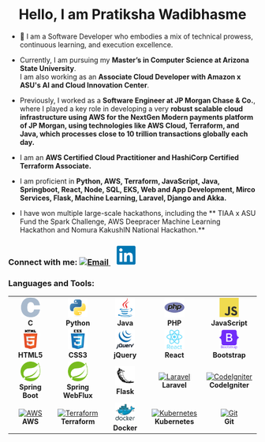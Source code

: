 <h1 align="center">Hello, I am Pratiksha Wadibhasme</h1>

- 👋 I am a Software Developer who embodies a mix of technical prowess, continuous learning, and execution excellence.

- Currently, I am pursuing my **Master’s in Computer Science at Arizona State University**.  
  I am also working as an **Associate Cloud Developer with Amazon x ASU's AI and Cloud Innovation Center**.

- Previously, I worked as a **Software Engineer at JP Morgan Chase & Co.**, where I played a key role in developing a very **robust scalable cloud infrastructure using AWS for the NextGen Modern payments platform of JP Morgan, using technologies like AWS Cloud, Terraform, and Java, which processes close to 10 trillion transactions globally each day.**

- I am an **AWS Certified Cloud Practitioner and HashiCorp Certified Terraform Associate.**

- I am proficient in **Python, AWS, Terraform, JavaScript, Java, Springboot, React, Node, SQL, EKS, Web and App Development, Mirco Services, Flask, Machine Learning, Laravel, Django and Akka.**

- I have won multiple large-scale hackathons, including the ** TIAA x ASU Fund the Spark Challenge, AWS Deepracer Machine Learning Hackathon and Nomura KakushIN National Hackathon.**

<h3 align="left">Connect with me:
  <a href="mailto:pratikshawadibhasme@gmail.com" target="_blank">
    <img src="https://www.vectorlogo.zone/logos/gmail/gmail-icon.svg" alt="Email" width="40" height="40"/>
  </a>
  &nbsp;&nbsp;
  <a href="https://www.linkedin.com/in/pratikshawadibhasme/" target="_blank">
    <img src="https://raw.githubusercontent.com/devicons/devicon/master/icons/linkedin/linkedin-original.svg" alt="LinkedIn" width="40" height="40"/>
  </a>
</h3>
<h3 align="left">Languages and Tools:</h3>
<table>
  <!-- Programming Languages -->
  <tr>
    <td align="center" width="140">
      <a href="https://www.cprogramming.com/" target="_blank">
        <img src="https://raw.githubusercontent.com/devicons/devicon/master/icons/c/c-original.svg" alt="C" width="40" height="40"/>
      </a>
      <br/><b>C</b>
    </td>
    <td align="center" width="140">
      <a href="https://www.python.org" target="_blank">
        <img src="https://raw.githubusercontent.com/devicons/devicon/master/icons/python/python-original.svg" alt="Python" width="40" height="40"/>
      </a>
      <br/><b>Python</b>
    </td>
    <td align="center" width="140">
      <a href="https://www.java.com" target="_blank">
        <img src="https://raw.githubusercontent.com/devicons/devicon/master/icons/java/java-original.svg" alt="Java" width="40" height="40"/>
      </a>
      <br/><b>Java</b>
    </td>
    <td align="center" width="140">
      <a href="https://www.php.net/" target="_blank">
        <img src="https://raw.githubusercontent.com/devicons/devicon/master/icons/php/php-original.svg" alt="PHP" width="40" height="40"/>
      </a>
      <br/><b>PHP</b>
    </td>
    <td align="center" width="140">
      <a href="https://developer.mozilla.org/en-US/docs/Web/JavaScript" target="_blank">
        <img src="https://raw.githubusercontent.com/devicons/devicon/master/icons/javascript/javascript-original.svg" alt="JavaScript" width="40" height="40"/>
      </a>
      <br/><b>JavaScript</b>
    </td>
  </tr>

  <!-- Web Development -->
  <tr>
    <td align="center" width="140">
      <a href="https://www.w3.org/html/" target="_blank">
        <img src="https://raw.githubusercontent.com/devicons/devicon/master/icons/html5/html5-original-wordmark.svg" alt="HTML5" width="40" height="40"/>
      </a>
      <br/><b>HTML5</b>
    </td>
    <td align="center" width="140">
      <a href="https://www.w3schools.com/css/" target="_blank">
        <img src="https://raw.githubusercontent.com/devicons/devicon/master/icons/css3/css3-original-wordmark.svg" alt="CSS3" width="40" height="40"/>
      </a>
      <br/><b>CSS3</b>
    </td>
    <td align="center" width="140">
      <a href="https://jquery.com/" target="_blank">
        <img src="https://raw.githubusercontent.com/devicons/devicon/master/icons/jquery/jquery-original-wordmark.svg" alt="jQuery" width="40" height="40"/>
      </a>
      <br/><b>jQuery</b>
    </td>
    <td align="center" width="140">
      <a href="https://react.dev/" target="_blank">
        <img src="https://raw.githubusercontent.com/devicons/devicon/master/icons/react/react-original-wordmark.svg" alt="React" width="40" height="40"/>
      </a>
      <br/><b>React</b>
    </td>
    <td align="center" width="140">
      <a href="https://getbootstrap.com/" target="_blank">
        <img src="https://raw.githubusercontent.com/devicons/devicon/master/icons/bootstrap/bootstrap-plain-wordmark.svg" alt="Bootstrap" width="40" height="40"/>
      </a>
      <br/><b>Bootstrap</b>
    </td>
  </tr>

  <!-- Frameworks -->
  <tr>
    <td align="center" width="140">
      <a href="https://spring.io/projects/spring-boot" target="_blank">
        <img src="https://raw.githubusercontent.com/devicons/devicon/master/icons/spring/spring-original.svg" alt="Spring Boot" width="40" height="40"/>
      </a>
      <br/><b>Spring Boot</b>
    </td>
    <td align="center" width="140">
      <a href="https://spring.io/projects/spring-webflux" target="_blank">
        <img src="https://raw.githubusercontent.com/devicons/devicon/master/icons/spring/spring-original.svg" alt="Spring WebFlux" width="40" height="40"/>
      </a>
      <br/><b>Spring WebFlux</b>
    </td>
    <td align="center" width="140">
      <a href="https://flask.palletsprojects.com/" target="_blank">
        <img src="https://raw.githubusercontent.com/devicons/devicon/master/icons/flask/flask-original.svg" alt="Flask" width="40" height="40"/>
      </a>
      <br/><b>Flask</b>
    </td>
    <td align="center" width="140">
      <a href="https://laravel.com/" target="_blank">
        <img src="https://cdn.worldvectorlogo.com/logos/laravel-2.svg" alt="Laravel" width="40" height="40"/>
      </a>
      <br/><b>Laravel</b>
    </td>
    <td align="center" width="140">
      <a href="https://codeigniter.com/" target="_blank">
        <img src="https://cdn.worldvectorlogo.com/logos/codeigniter.svg" alt="CodeIgniter" width="40" height="40"/>
      </a>
      <br/><b>CodeIgniter</b>
    </td>
  </tr>

  <!-- Cloud and DevOps -->
  <tr>
    <td align="center" width="140">
      <a href="https://aws.amazon.com/" target="_blank">
        <img src="https://www.vectorlogo.zone/logos/amazon_aws/amazon_aws-icon.svg" alt="AWS" width="40" height="40"/>
      </a>
      <br/><b>AWS</b>
    </td>
    <td align="center" width="140">
      <a href="https://www.terraform.io/" target="_blank">
        <img src="https://www.vectorlogo.zone/logos/terraformio/terraformio-icon.svg" alt="Terraform" width="40" height="40"/>
      </a>
      <br/><b>Terraform</b>
    </td>
    <td align="center" width="140">
      <a href="https://www.docker.com/" target="_blank">
        <img src="https://raw.githubusercontent.com/devicons/devicon/master/icons/docker/docker-original-wordmark.svg" alt="Docker" width="40" height="40"/>
      </a>
      <br/><b>Docker</b>
    </td>
    <td align="center" width="140">
      <a href="https://kubernetes.io/" target="_blank">
        <img src="https://www.vectorlogo.zone/logos/kubernetes/kubernetes-icon.svg" alt="Kubernetes" width="40" height="40"/>
      </a>
      <br/><b>Kubernetes</b>
    </td>
    <td align="center" width="140">
      <a href="https://git-scm.com/" target="_blank">
        <img src="https://www.vectorlogo.zone/logos/git-scm/git-scm-icon.svg" alt="Git" width="40" height="40"/>
      </a>
      <br/><b>Git</b>
    </td>
  </tr>
</table>

</p>
